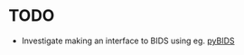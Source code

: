# TODO

- Investigate making an interface to BIDS using eg. [pyBIDS](https://bids-standard.github.io/pybids/introduction.html)